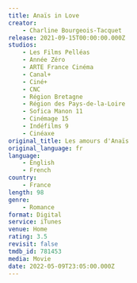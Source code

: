 ```yaml
---
title: Anaïs in Love
creator:
    - Charline Bourgeois-Tacquet
release: 2021-09-15T00:00:00.000Z
studios:
    - Les Films Pelléas
    - Année Zéro
    - ARTE France Cinéma
    - Canal+
    - Ciné+
    - CNC
    - Région Bretagne
    - Région des Pays-de-la-Loire
    - Sofica Manon 11
    - Cinémage 15
    - Indéfilms 9
    - Cinéaxe
original_title: Les amours d'Anaïs
original_language: fr
language:
    - English
    - French
country:
    - France
length: 98
genre:
    - Romance
format: Digital
service: iTunes
venue: Home
rating: 3.5
revisit: false
tmdb_id: 781453
media: Movie
date: 2022-05-09T23:05:00.000Z
---
```

